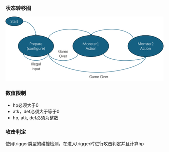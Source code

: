 ### 状态转移图
![Alt text](stateTransitionDiagram.png)
### 数值限制
- hp必须大于0
- atk，def必须大于等于0
- hp, atk, def必须为整数
### 攻击判定
使用trigger类型的碰撞检测，在进入trigger时进行攻击判定并且计算hp
